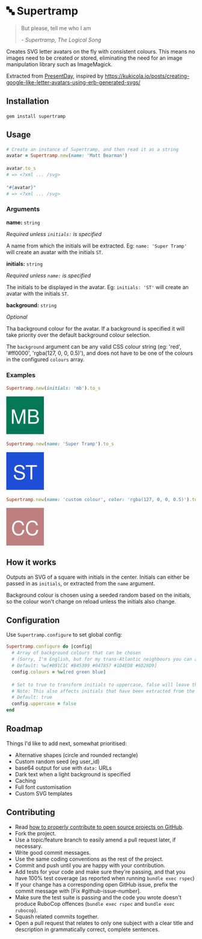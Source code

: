 # 🔤 Supertramp

 > But please, tell me who I am
 >
 > _- Supertramp, The Logical Song_

Creates SVG letter avatars on the fly with consistent colours. This means no images need to be created or stored, eliminating the need for an image manipulation library such as ImageMagick.

Extracted from [PresentDay](https://www.mypresentday.com), inspired by https://kukicola.io/posts/creating-google-like-letter-avatars-using-erb-generated-svgs/

## Installation

`gem install supertramp`

## Usage

```ruby
# Create an instance of Supertramp, and then read it as a string
avatar = Supertramp.new(name: 'Matt Bearman')

avatar.to_s
# => <?xml ... /svg>

"#{avatar}"
# => <?xml ... /svg>
```

### Arguments
**name:** `string`

_Required unless `initials:` is specified_

A name from which the initials will be extracted. Eg: `name: 'Super Tramp'` will create an avatar with the initials `ST`.

**initials:** `string`

_Required unless `name:` is specified_

The initials to be displayed in the avatar. Eg: `initials: 'ST'` will create an avatar with the initials `ST`.

**background:** `string`

_Optional_

Tha background colour for the avatar. If a background is specified it will take priority over the default background colour selection.

The `background` argument can be any valid CSS colour string (eg: 'red', '#ff0000', 'rgba(127, 0, 0, 0.5)'), and does not have to be one of the colours in the configured `colours` array.

### Examples

```ruby
Supertramp.new(initials: 'mb').to_s
```
![](examples/mb.svg)

```ruby
Supertramp.new(name: 'Super Tramp').to_s
```
![](examples/st.svg)

```ruby
Supertramp.new(name: 'custom colour', color: 'rgba(127, 0, 0, 0.5)').to_s
```
![](examples/cc.svg)



## How it works

Outputs an SVG of a square with initials in the center. Initials can either be passed in as `initials`, or extracted from the `name` argument.

Background colour is chosen using a seeded random based on the initials, so the colour won't change on reload unless the initials also change.

## Configuration

Use `Supertramp.configure` to set global config:

```ruby
Supertramp.configure do |config|
  # Array of background colours that can be chosen
  # (Sorry, I'm English, but for my trans-Atlantic neighbours you can also use config.colors 😊)
  # Default: %w[#B91C1C #B45309 #047857 #1D4ED8 #6D28D9]
  config.colours = %w[red green blue]

  # Set to true to transform initials to uppercase, false will leave them as they are provided
  # Note: This also affects initials that have been extracted from the name parameter
  # Default: true
  config.uppercase = false
end
```

## Roadmap

Things I'd like to add next, somewhat prioritised:

 - Alternative shapes (circle and rounded rectangle)
 - Custom random seed (eg user_id)
 - base64 output for use with `data:` URLs
 - Dark text when a light background is specified
 - Caching
 - Full font customisation
 - Custom SVG templates

## Contributing

 - Read [how to properly contribute to open source projects on GitHub](https://www.gun.io/blog/how-to-github-fork-branch-and-pull-request).
 - Fork the project.
 - Use a topic/feature branch to easily amend a pull request later, if necessary.
 - Write good commit messages.
 - Use the same coding conventions as the rest of the project.
 - Commit and push until you are happy with your contribution.
 - Add tests for your code and make sure they're passing, and that you have 100% test coverage (as reported when running `bundle exec rspec`)
 - If your change has a corresponding open GitHub issue, prefix the commit message with [Fix #github-issue-number].
 - Make sure the test suite is passing and the code you wrote doesn't produce RuboCop offences (`bundle exec rspec` and `bundle exec rubocop`).
 - Squash related commits together.
 - Open a pull request that relates to only one subject with a clear title and description in grammatically correct, complete sentences.
